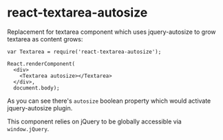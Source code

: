 # react-textarea-autosize

Replacement for textarea component which uses jquery-autosize to grow textarea
as content grows:

    var Textarea = require('react-textarea-autosize');

    React.renderComponent(
      <div>
        <Textarea autosize></Textarea>
      </div>,
      document.body);

As you can see there's `autosize` boolean property which would activate
jquery-autosize plugin.

This component relies on jQuery to be globally accessible via `window.jQuery`.
